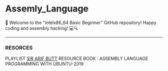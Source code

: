 # Assemly_Language
👋 Welcome to the "intelx86_64 Basic Beginner" GitHub repository!  Happy coding and assembly hacking! 💻🔍  
<hr></hr>
<h3>RESORCES</h3>
PLAYLIST <a href="https://www.youtube.com/playlist?list=PL7B2bn3G_wfCC2HDSXtMFsskasZ5fdLXz">SIR ARIF BUTT</a>
RESOURCE BOOK : ASSEMBLY LANGUAGE PROGRAMMING WITH UBUNTU-2019

